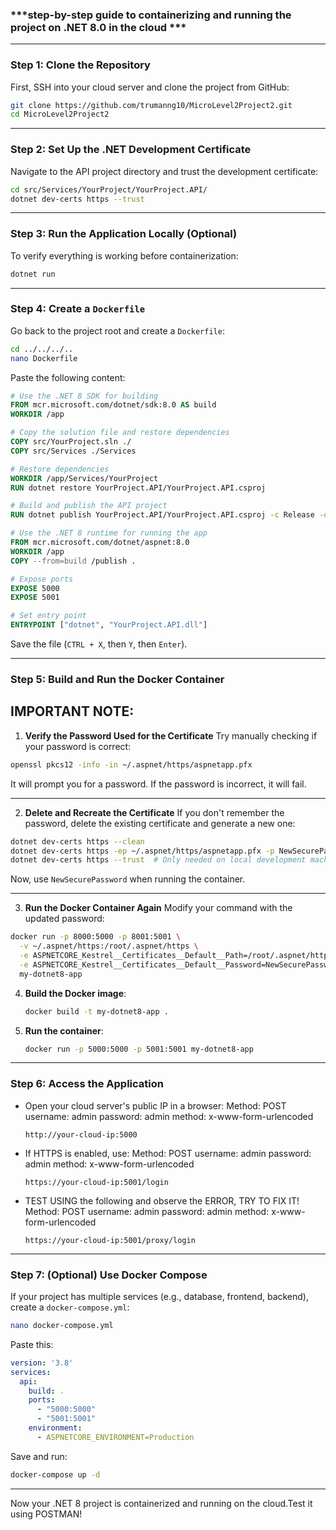### ***step-by-step guide to containerizing and running the project on **.NET 8.0** in the **cloud** ***

---

### **Step 1: Clone the Repository**
First, SSH into your cloud server and clone the project from GitHub:

```sh
git clone https://github.com/trumanng10/MicroLevel2Project2.git
cd MicroLevel2Project2
```

---

### **Step 2: Set Up the .NET Development Certificate**
Navigate to the API project directory and trust the development certificate:

```sh
cd src/Services/YourProject/YourProject.API/
dotnet dev-certs https --trust
```

---

### **Step 3: Run the Application Locally (Optional)**
To verify everything is working before containerization:

```sh
dotnet run
```

---

### **Step 4: Create a `Dockerfile`**
Go back to the project root and create a `Dockerfile`:

```sh
cd ../../../..
nano Dockerfile
```

Paste the following content:

```dockerfile
# Use the .NET 8 SDK for building
FROM mcr.microsoft.com/dotnet/sdk:8.0 AS build
WORKDIR /app

# Copy the solution file and restore dependencies
COPY src/YourProject.sln ./
COPY src/Services ./Services

# Restore dependencies
WORKDIR /app/Services/YourProject
RUN dotnet restore YourProject.API/YourProject.API.csproj

# Build and publish the API project
RUN dotnet publish YourProject.API/YourProject.API.csproj -c Release -o /publish

# Use the .NET 8 runtime for running the app
FROM mcr.microsoft.com/dotnet/aspnet:8.0
WORKDIR /app
COPY --from=build /publish .

# Expose ports
EXPOSE 5000
EXPOSE 5001

# Set entry point
ENTRYPOINT ["dotnet", "YourProject.API.dll"]
```
Save the file (`CTRL + X`, then `Y`, then `Enter`).

---

### **Step 5: Build and Run the Docker Container**
**IMPORTANT NOTE**:
---

1. **Verify the Password Used for the Certificate**
Try manually checking if your password is correct:

```sh
openssl pkcs12 -info -in ~/.aspnet/https/aspnetapp.pfx
```

It will prompt you for a password. If the password is incorrect, it will fail.

---

2. **Delete and Recreate the Certificate**
If you don't remember the password, delete the existing certificate and generate a new one:

```sh
dotnet dev-certs https --clean
dotnet dev-certs https -ep ~/.aspnet/https/aspnetapp.pfx -p NewSecurePassword
dotnet dev-certs https --trust  # Only needed on local development machines
```

Now, use `NewSecurePassword` when running the container.

---

3. **Run the Docker Container Again**
Modify your command with the updated password:

```sh
docker run -p 8000:5000 -p 8001:5001 \
  -v ~/.aspnet/https:/root/.aspnet/https \
  -e ASPNETCORE_Kestrel__Certificates__Default__Path=/root/.aspnet/https/aspnetapp.pfx \
  -e ASPNETCORE_Kestrel__Certificates__Default__Password=NewSecurePassword \
  my-dotnet8-app
```



4. **Build the Docker image**:

   ```sh
   docker build -t my-dotnet8-app .
   ```

5. **Run the container**:

   ```sh
   docker run -p 5000:5000 -p 5001:5001 my-dotnet8-app
   ```

---

### **Step 6: Access the Application**
- Open your cloud server's public IP in a browser:
  Method: POST
  username: admin
  password: admin
  method: x-www-form-urlencoded
  ```
  http://your-cloud-ip:5000
  ```
- If HTTPS is enabled, use:
  Method: POST
  username: admin
  password: admin
  method: x-www-form-urlencoded
  ```
  https://your-cloud-ip:5001/login
  ```


- TEST USING the following and observe the ERROR, TRY TO FIX IT!
  Method: POST
  username: admin
  password: admin
  method: x-www-form-urlencoded
  ```
  https://your-cloud-ip:5001/proxy/login
  ```

---

### **Step 7: (Optional) Use Docker Compose**
If your project has multiple services (e.g., database, frontend, backend), create a `docker-compose.yml`:

```sh
nano docker-compose.yml
```

Paste this:

```yaml
version: '3.8'
services:
  api:
    build: .
    ports:
      - "5000:5000"
      - "5001:5001"
    environment:
      - ASPNETCORE_ENVIRONMENT=Production
```

Save and run:

```sh
docker-compose up -d
```

---

Now your .NET 8 project is containerized and running on the cloud.Test it using POSTMAN!


